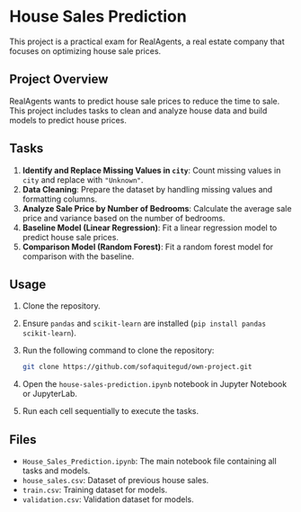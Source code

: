 # House Sales Prediction

This project is a practical exam for RealAgents, a real estate company that focuses on optimizing house sale prices.

## Project Overview

RealAgents wants to predict house sale prices to reduce the time to sale. This project includes tasks to clean and analyze house data and build models to predict house prices.

## Tasks

1. **Identify and Replace Missing Values in `city`**: Count missing values in `city` and replace with `"Unknown"`.
2. **Data Cleaning**: Prepare the dataset by handling missing values and formatting columns.
3. **Analyze Sale Price by Number of Bedrooms**: Calculate the average sale price and variance based on the number of bedrooms.
4. **Baseline Model (Linear Regression)**: Fit a linear regression model to predict house sale prices.
5. **Comparison Model (Random Forest)**: Fit a random forest model for comparison with the baseline.

## Usage

1. Clone the repository.
2. Ensure `pandas` and `scikit-learn` are installed (`pip install pandas scikit-learn`).
3. Run the following command to clone the repository:

   ```bash
   git clone https://github.com/sofaquitegud/own-project.git
   ```
4. Open the `house-sales-prediction.ipynb` notebook in Jupyter Notebook or JupyterLab.
5. Run each cell sequentially to execute the tasks.

## Files

- `House_Sales_Prediction.ipynb`: The main notebook file containing all tasks and models.
- `house_sales.csv`: Dataset of previous house sales.
- `train.csv`: Training dataset for models.
- `validation.csv`: Validation dataset for models.

